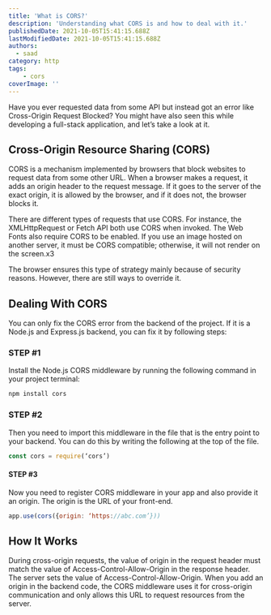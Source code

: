 ```yaml
---
title: 'What is CORS?'
description: 'Understanding what CORS is and how to deal with it.'
publishedDate: 2021-10-05T15:41:15.688Z
lastModifiedDate: 2021-10-05T15:41:15.688Z
authors:
  - saad
category: http
tags:
    - cors
coverImage: ''
---
```


<Lead>
	Have you ever requested data from some API but instead got an error like
	Cross-Origin Request Blocked? You might have also seen this while developing
	a full-stack application, and let’s take a look at it.
</Lead>

## Cross-Origin Resource Sharing (CORS)

CORS is a mechanism implemented by browsers that block websites to request data from some other URL. When a browser makes a request, it adds an origin header to the request message. If it goes to the server of the exact origin, it is allowed by the browser, and if it does not, the browser blocks it.

There are different types of requests that use CORS. For instance, the XMLHttpRequest or Fetch API both use CORS when invoked. The Web Fonts also require CORS to be enabled. If you use an image hosted on another server, it must be CORS compatible; otherwise, it will not render on the screen.x3

The browser ensures this type of strategy mainly because of security reasons. However, there are still ways to override it.

## Dealing With CORS

You can only fix the CORS error from the backend of the project. If it is a Node.js and Express.js backend, you can fix it by following steps:

### STEP #1

Install the Node.js CORS middleware by running the following command in your project terminal:

```sh
npm install cors
```

### STEP #2

Then you need to import this middleware in the file that is the entry point to your backend. You can do this by writing the following at the top of the file.

```js
const cors = require(‘cors’)
```

#### STEP #3

Now you need to register CORS middleware in your app and also provide it an origin. The origin is the URL of your front-end.

```js
app.use(cors({origin: ‘https://abc.com’}))
```

## How It Works

During cross-origin requests, the value of origin in the request header must match the value of Access-Control-Allow-Origin in the response header. The server sets the value of Access-Control-Allow-Origin. When you add an origin in the backend code, the CORS middleware uses it for cross-origin communication and only allows this URL to request resources from the server.
